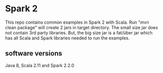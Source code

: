 # Spark 2

This repo contains common examples in Spark 2 with Scala. Run "mvn clean package" will create 2 jars in target directory.
The small size jar does not contain 3rd party libraries. But, the big size jar is a fat/über jar which has all Scala and Spark libraries
needed to run the examples. 

## software versions
Java 8, Scala 2.11 and Spark 2.2.0
